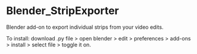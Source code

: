 # Blender_StripExporter
Blender add-on to export individual strips from your video edits.

To install: download .py file > open blender > edit > preferences > add-ons > install > select file > toggle it on.
